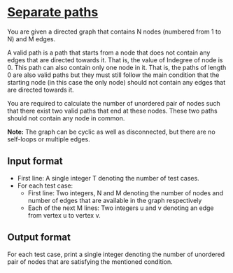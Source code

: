 # [Separate paths][link]

You are given a directed graph that contains N nodes (numbered from 1 to N) and M edges.

A valid path is a path that starts from a node that does not contain any edges that are directed towards it. That is, the value of Indegree of node is 0. This path can also contain only one node in it. That is, the paths of length 0 are also valid paths but they must still follow the main condition that the starting node (in this case the only node) should not contain any edges that are directed towards it.

You are required to calculate the number of unordered pair of nodes such that there exist two valid paths that end at these nodes. These two paths should not contain any node in common.

**Note:** The graph can be cyclic as well as disconnected, but there are no self-loops or multiple edges.

## Input format

- First line: A single integer T denoting the number of test cases.
- For each test case:
  - First line: Two integers, N and M denoting the number of nodes and number of edges that are available in the graph respectively
  - Each of the next M lines: Two integers u and v denoting an edge from vertex u to vertex v.

## Output format

For each test case, print a single integer denoting the number of unordered pair of nodes that are satisfying the mentioned condition.

[link]: https://www.hackerearth.com/practice/algorithms/graphs/graph-representation/practice-problems/algorithm/separate-paths-2638c0fa/
